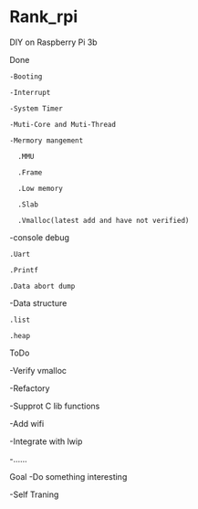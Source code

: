 # Rank_rpi
DIY on Raspberry Pi 3b


Done

    -Booting
  
    -Interrupt
    
    -System Timer
   
    -Muti-Core and Muti-Thread
  
    -Mermory mangement
  
      .MMU
    
      .Frame
    
      .Low memory
    
      .Slab
    
      .Vmalloc(latest add and have not verified)
    
  -console debug
  
    .Uart
    
    .Printf
    
    .Data abort dump
    
  -Data structure
  
    .list
    
    .heap
    
    
 ToDo
 
  -Verify vmalloc
  
  -Refactory
  
  -Supprot C lib functions
  
  -Add wifi
  
  -Integrate with lwip
  
  -......
  
  
  Goal
  -Do something interesting
  
  -Self Traning
  
